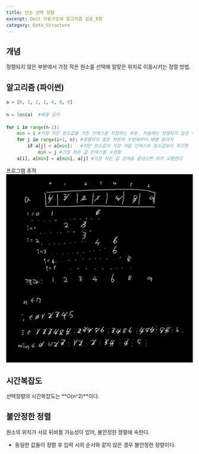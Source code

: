 ```yaml
---
title: 단순 선택 정렬
excerpt: Doit 자료구조와 알고리즘 입문_6장
category: Data_Structure
---
```


## 개념

정렬되지 않은 부분에서 가장 작은 원소를 선택해 알맞은 위치로 이동시키는 정렬 방법.  

## 알고리즘 (파이썬)

~~~python
a = [6, 3, 2, 1, 4, 8, 9]

n = len(a)  #배열 길이

for i in range(n-1):
    min = i #가장 작은 원소값을 가진 인덱스를 저장하는 부분. 처음에는 정렬되지 않은 부분의 가장 앞 인덱스를 저장한다
    for j in range(i+1, n): #정렬되지 않은 부분의 두번째부터 배열 끝까지 
        if a[j] < a[min]:   #어떤 원소값이 가장 처음 인덱스의 원소값보다 작으면
            min = j #가장 작은 값 인덱스를 수정함
    a[i], a[min] = a[min], a[j] #가장 작은 값 검색을 끝냈으면 위치 교환한다
~~~

프로그램 추적
![선택정렬이미지](/assets/images/pages/2022-01-07-selection/selection.jpg)

## 시간복잡도

선택정렬의 시간복잡도는 **O(n^2)**이다.

## 불안정한 정렬

원소의 위치가 서로 뒤바뀔 가능성이 있어, 불안정한 졍렬에 속한다.  

* 동일한 값들이 정렬 후 입력 시의 순서와 같지 않은 경우 불안정한 정렬이다.
